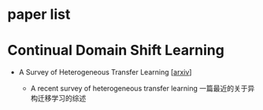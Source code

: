 # paper list
# Continual Domain Shift Learning
- A Survey of Heterogeneous Transfer Learning [[arxiv](https://arxiv.org/abs/2310.08459v2)]

  - A recent survey of heterogeneous transfer learning 一篇最近的关于异构迁移学习的综述
